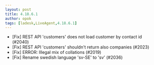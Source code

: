 ```yaml
---
layout: post
title: 4.18.6.1
author: opok
tags: [ladesk,LiveAgent,4.18.6.1]
---
```


- [Fix] REST API 'customers' does not load customer by contact id (#2040)
- [Fix] REST API 'customers' shouldn't return also companies (#2023)
- [Fix] ERROR: Illegal mix of collations (#2019)
- [Fix] Rename swedish language 'sv-SE' to 'sv' (#2036)
